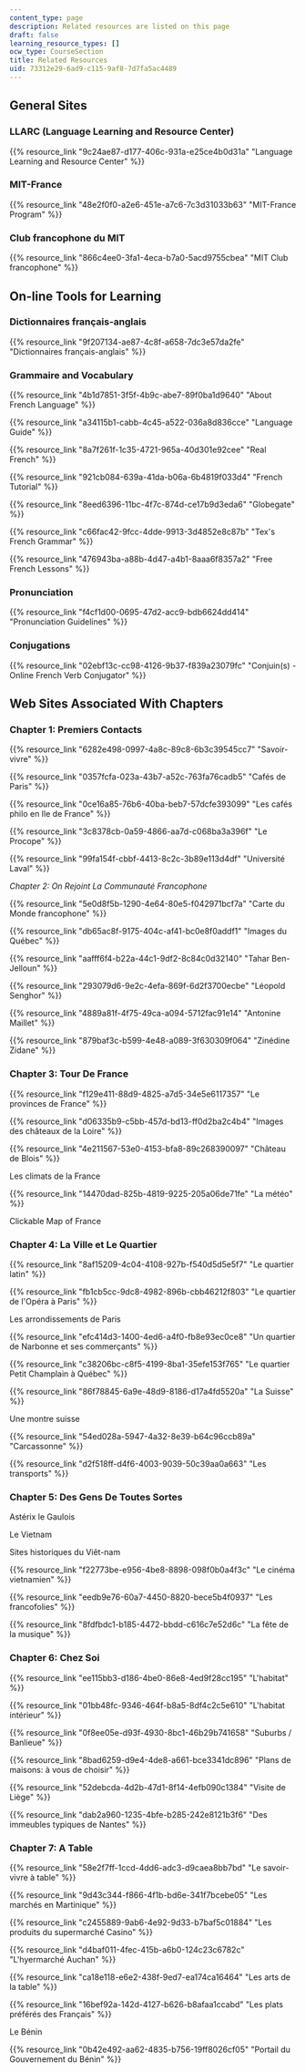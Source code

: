 ```yaml
---
content_type: page
description: Related resources are listed on this page
draft: false
learning_resource_types: []
ocw_type: CourseSection
title: Related Resources
uid: 73312e29-6ad9-c115-9af8-7d7fa5ac4489
---
```

## General Sites

### LLARC (Language Learning and Resource Center)

{{% resource_link "9c24ae87-d177-406c-931a-e25ce4b0d31a" "Language Learning and Resource Center" %}}

### MIT-France

{{% resource_link "48e2f0f0-a2e6-451e-a7c6-7c3d31033b63" "MIT-France Program" %}}

### Club francophone du MIT

{{% resource_link "866c4ee0-3fa1-4eca-b7a0-5acd9755cbea" "MIT Club francophone" %}}

## On-line Tools for Learning

### Dictionnaires français-anglais

{{% resource_link "9f207134-ae87-4c8f-a658-7dc3e57da2fe" "Dictionnaires français-anglais" %}}

### Grammaire and Vocabulary

{{% resource_link "4b1d7851-3f5f-4b9c-abe7-89f0ba1d9640" "About French Language" %}}

{{% resource_link "a34115b1-cabb-4c45-a522-036a8d836cce" "Language Guide" %}}

{{% resource_link "8a7f261f-1c35-4721-965a-40d301e92cee" "Real French" %}}

{{% resource_link "921cb084-639a-41da-b06a-6b4819f033d4" "French Tutorial" %}}

{{% resource_link "8eed6396-11bc-4f7c-874d-ce17b9d3eda6" "Globegate" %}}

{{% resource_link "c66fac42-9fcc-4dde-9913-3d4852e8c87b" "Tex's French Grammar" %}}

{{% resource_link "476943ba-a88b-4d47-a4b1-8aaa6f8357a2" "Free French Lessons" %}}

### Pronunciation

{{% resource_link "f4cf1d00-0695-47d2-acc9-bdb6624dd414" "Pronunciation Guidelines" %}}

### Conjugations

{{% resource_link "02ebf13c-cc98-4126-9b37-f839a23079fc" "Conjuin(s) - Online French Verb Conjugator" %}}

## Web Sites Associated With Chapters

### Chapter 1: Premiers Contacts

{{% resource_link "6282e498-0997-4a8c-89c8-6b3c39545cc7" "Savoir-vivre" %}}

{{% resource_link "0357fcfa-023a-43b7-a52c-763fa76cadb5" "Cafés de Paris" %}}

{{% resource_link "0ce16a85-76b6-40ba-beb7-57dcfe393099" "Les cafés philo en Ile de France" %}}

{{% resource_link "3c8378cb-0a59-4866-aa7d-c068ba3a396f" "Le Procope" %}}

{{% resource_link "99fa154f-cbbf-4413-8c2c-3b89e113d4df" "Université Laval" %}}

*Chapter* *2: On Rejoint La Communauté* *Francophone*

{{% resource_link "5e0d8f5b-1290-4e64-80e5-f042971bcf7a" "Carte du Monde francophone" %}}

{{% resource_link "db65ac8f-9175-404c-af41-bc0e8f0addf1" "Images du Québec" %}}

{{% resource_link "aafff6f4-b22a-44c1-9df2-8c84c0d32140" "Tahar Ben-Jelloun" %}}

{{% resource_link "293079d6-9e2c-4efa-869f-6d2f3700ecbe" "Léopold Senghor" %}}

{{% resource_link "4889a81f-4f75-49ca-a094-5712fac91e14" "Antonine Maillet" %}}

{{% resource_link "879baf3c-b599-4e48-a089-3f630309f064" "Zinédine Zidane" %}}

### Chapter 3: Tour De France

{{% resource_link "f129e411-88d9-4825-a7d5-34e5e6117357" "Le provinces de France" %}}

{{% resource_link "d06335b9-c5bb-457d-bd13-ff0d2ba2c4b4" "Images des châteaux de la Loire" %}}

{{% resource_link "4e211567-53e0-4153-bfa8-89c268390097" "Château de Blois" %}}

Les climats de la France

{{% resource_link "14470dad-825b-4819-9225-205a06de71fe" "La météo" %}}

Clickable Map of France

### Chapter 4: La Ville et Le Quartier

{{% resource_link "8af15209-4c04-4108-927b-f540d5d5e5f7" "Le quartier latin" %}}

{{% resource_link "fb1cb5cc-9dc8-4982-896b-cbb46212f803" "Le quartier de l'Opéra à Paris" %}}

Les arrondissements de Paris

{{% resource_link "efc414d3-1400-4ed6-a4f0-fb8e93ec0ce8" "Un quartier de Narbonne et ses commerçants" %}}

{{% resource_link "c38206bc-c8f5-4199-8ba1-35efe153f765" "Le quartier Petit Champlain à Québec" %}}

{{% resource_link "86f78845-6a9e-48d9-8186-d17a4fd5520a" "La Suisse" %}}

Une montre suisse

{{% resource_link "54ed028a-5947-4a32-8e39-b64c96ccb89a" "Carcassonne" %}}

{{% resource_link "d2f518ff-d4f6-4003-9039-50c39aa0a663" "Les transports" %}}

### Chapter 5: Des Gens De Toutes Sortes

Astérix le Gaulois

Le Vietnam

Sites historiques du Viêt-nam

{{% resource_link "f22773be-e956-4be8-8898-098f0b0a4f3c" "Le cinéma vietnamien" %}}

{{% resource_link "eedb9e76-60a7-4450-8820-bece5b4f0937" "Les francofolies" %}}

{{% resource_link "8fdfbdc1-b185-4472-bbdd-c616c7e52d6c" "La fête de la musique" %}}

### Chapter 6: Chez Soi

{{% resource_link "ee115bb3-d186-4be0-86e8-4ed9f28cc195" "L'habitat" %}}

{{% resource_link "01bb48fc-9346-464f-b8a5-8df4c2c5e610" "L'habitat intérieur" %}}

{{% resource_link "0f8ee05e-d93f-4930-8bc1-46b29b741658" "Suburbs / Banlieue" %}}

{{% resource_link "8bad6259-d9e4-4de8-a661-bce3341dc896" "Plans de maisons: à vous de choisir" %}}

{{% resource_link "52debcda-4d2b-47d1-8f14-4efb090c1384" "Visite de Liège" %}}

{{% resource_link "dab2a960-1235-4bfe-b285-242e8121b3f6" "Des immeubles typiques de Nantes" %}}

### Chapter 7: A Table

{{% resource_link "58e2f7ff-1ccd-4dd6-adc3-d9caea8bb7bd" "Le savoir-vivre à table" %}}

{{% resource_link "9d43c344-f866-4f1b-bd6e-341f7bcebe05" "Les marchés en Martinique" %}}

{{% resource_link "c2455889-9ab6-4e92-9d33-b7baf5c01884" "Les produits du supermarché Casino" %}}

{{% resource_link "d4baf011-4fec-415b-a6b0-124c23c6782c" "L'hyermarché Auchan" %}}

{{% resource_link "ca18e118-e6e2-438f-9ed7-ea174ca16464" "Les arts de la table" %}}

{{% resource_link "16bef92a-142d-4127-b626-b8afaa1ccabd" "Les plats préférés des Français" %}}

Le Bénin

{{% resource_link "0b42e492-aa62-4835-b756-19ff8026cf05" "Portail du Gouvernement du Bénin" %}}